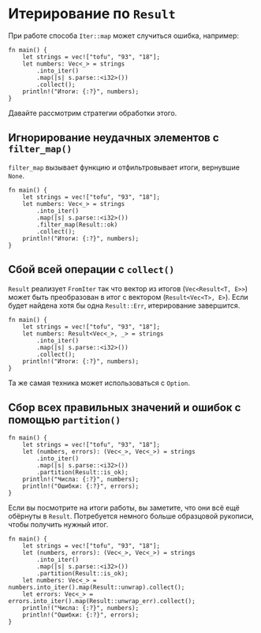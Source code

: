 # Итерирование по `Result`

При работе способа `Iter::map` может случиться ошибка, например:

```rust,editable
fn main() {
    let strings = vec!["tofu", "93", "18"];
    let numbers: Vec<_> = strings
        .into_iter()
        .map(|s| s.parse::<i32>())
        .collect();
    println!("Итоги: {:?}", numbers);
}
```

Давайте рассмотрим стратегии обработки этого.

## Игнорирование неудачных элементов с `filter_map()`

`filter_map` вызывает функцию и отфильтровывает итоги, вернувшие `None`.

```rust,editable
fn main() {
    let strings = vec!["tofu", "93", "18"];
    let numbers: Vec<_> = strings
        .into_iter()
        .map(|s| s.parse::<i32>())
        .filter_map(Result::ok)
        .collect();
    println!("Итоги: {:?}", numbers);
}
```

## Сбой всей операции с `collect()`

`Result` реализует `FromIter` так что вектор из итогов (`Vec<Result<T, E>>`)
может быть преобразован в итог с вектором (`Result<Vec<T>, E>`). Если будет найдена хотя бы одна `Result::Err`, итерирование завершится.

```rust,editable
fn main() {
    let strings = vec!["tofu", "93", "18"];
    let numbers: Result<Vec<_>, _> = strings
        .into_iter()
        .map(|s| s.parse::<i32>())
        .collect();
    println!("Итоги: {:?}", numbers);
}
```

Та же самая техника может использоваться с `Option`.

## Сбор всех правильных значений и ошибок с помощью `partition()`

```rust,editable
fn main() {
    let strings = vec!["tofu", "93", "18"];
    let (numbers, errors): (Vec<_>, Vec<_>) = strings
        .into_iter()
        .map(|s| s.parse::<i32>())
        .partition(Result::is_ok);
    println!("Числа: {:?}", numbers);
    println!("Ошибки: {:?}", errors);
}
```

Если вы посмотрите на итоги работы, вы заметите, что они всё ещё обёрнуты в `Result`. Потребуется немного больше образцовой рукописи, чтобы получить нужный итог.

```rust,editable
fn main() {
    let strings = vec!["tofu", "93", "18"];
    let (numbers, errors): (Vec<_>, Vec<_>) = strings
        .into_iter()
        .map(|s| s.parse::<i32>())
        .partition(Result::is_ok);
    let numbers: Vec<_> = numbers.into_iter().map(Result::unwrap).collect();
    let errors: Vec<_> = errors.into_iter().map(Result::unwrap_err).collect();
    println!("Числа: {:?}", numbers);
    println!("Ошибки: {:?}", errors);
}
```
